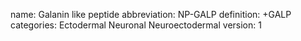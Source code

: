 name: Galanin like peptide
abbreviation: NP-GALP
definition: +GALP
categories: Ectodermal Neuronal Neuroectodermal
version: 1
